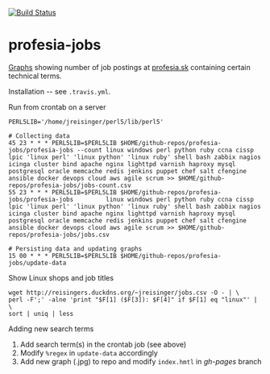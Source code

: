 [![Build Status](https://travis-ci.org/jreisinger/profesia-jobs.svg?branch=master)](https://travis-ci.org/jreisinger/profesia-jobs)

profesia-jobs
=============

[Graphs](http://jreisinger.github.io/profesia-jobs/) showing number of job
postings at [profesia.sk](http://profesia.sk) containing certain technical
terms.

Installation -- see `.travis.yml`.

Run from crontab on a server

```
PERL5LIB='/home/jreisinger/perl5/lib/perl5'

# Collecting data
45 23 * * * PERL5LIB=$PERL5LIB $HOME/github-repos/profesia-jobs/profesia-jobs --count linux windows perl python ruby ccna cissp lpic 'linux perl' 'linux python' 'linux ruby' shell bash zabbix nagios icinga cluster bind apache nginx lighttpd varnish haproxy mysql postgresql oracle memcache redis jenkins puppet chef salt cfengine ansible docker devops cloud aws agile scrum >> $HOME/github-repos/profesia-jobs/jobs-count.csv
55 23 * * * PERL5LIB=$PERL5LIB $HOME/github-repos/profesia-jobs/profesia-jobs         linux windows perl python ruby ccna cissp lpic 'linux perl' 'linux python' 'linux ruby' shell bash zabbix nagios icinga cluster bind apache nginx lighttpd varnish haproxy mysql postgresql oracle memcache redis jenkins puppet chef salt cfengine ansible docker devops cloud aws agile scrum >> $HOME/github-repos/profesia-jobs/jobs.csv

# Persisting data and updating graphs
15 00 * * * PERL5LIB=$PERL5LIB $HOME/github-repos/profesia-jobs/update-data
```

Show Linux shops and job titles

```
wget http://reisingers.duckdns.org/~jreisinger/jobs.csv -O - | \
perl -F';' -alne 'print "$F[1] ($F[3]): $F[4]" if $F[1] eq "linux"' | \
sort | uniq | less
```

Adding new search terms

1. Add search term(s) in the crontab job (see above)
2. Modify `%regex` in `update-data` accordingly
3. Add new graph (.jpg) to repo and modify `index.hmtl` in *gh-pages* branch
